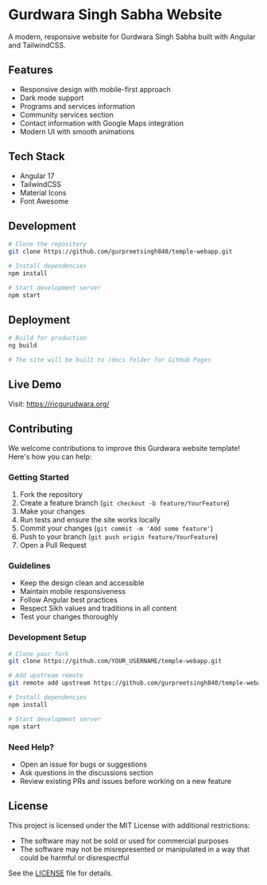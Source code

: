 # Gurdwara Singh Sabha Website

A modern, responsive website for Gurdwara Singh Sabha built with Angular and TailwindCSS.

## Features
- Responsive design with mobile-first approach
- Dark mode support
- Programs and services information
- Community services section
- Contact information with Google Maps integration
- Modern UI with smooth animations

## Tech Stack
- Angular 17
- TailwindCSS
- Material Icons
- Font Awesome

## Development
```bash
# Clone the repository
git clone https://github.com/gurpreetsingh840/temple-webapp.git

# Install dependencies
npm install

# Start development server
npm start
```

## Deployment
```bash
# Build for production
ng build

# The site will be built to /docs folder for GitHub Pages
```

## Live Demo
Visit: https://ricgurudwara.org/

## Contributing
We welcome contributions to improve this Gurdwara website template! Here's how you can help:

### Getting Started
1. Fork the repository
2. Create a feature branch (`git checkout -b feature/YourFeature`)
3. Make your changes
4. Run tests and ensure the site works locally
5. Commit your changes (`git commit -m 'Add some feature'`)
6. Push to your branch (`git push origin feature/YourFeature`)
7. Open a Pull Request

### Guidelines
- Keep the design clean and accessible
- Maintain mobile responsiveness
- Follow Angular best practices
- Respect Sikh values and traditions in all content
- Test your changes thoroughly

### Development Setup
```bash
# Clone your fork
git clone https://github.com/YOUR_USERNAME/temple-webapp.git

# Add upstream remote
git remote add upstream https://github.com/gurpreetsingh840/temple-webapp.git

# Install dependencies
npm install

# Start development server
npm start
```

### Need Help?
- Open an issue for bugs or suggestions
- Ask questions in the discussions section
- Review existing PRs and issues before working on a new feature

## License
This project is licensed under the MIT License with additional restrictions:
- The software may not be sold or used for commercial purposes
- The software may not be misrepresented or manipulated in a way that could be harmful or disrespectful

See the [LICENSE](LICENSE) file for details.
